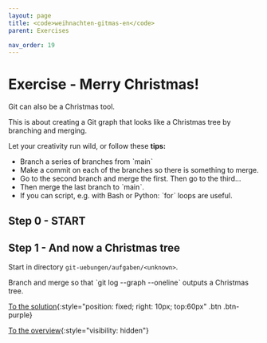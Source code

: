 ```yaml
---
layout: page
title: <code>weihnachten-gitmas-en</code>
parent: Exercises

nav_order: 19
---
```

# Exercise - Merry Christmas!

Git can also be a Christmas tool.

This is about creating a Git graph that looks like a
Christmas tree by branching and merging.

Let your creativity run wild, or follow these **tips:**

 * Branch a series of branches from ˋmainˋ
 * Make a commit on each of the branches so there is something to merge.
 * Go to the second branch and merge the first. Then go to the third...
 * Then merge the last branch to ˋmainˋ.
 * If you can script, e.g. with Bash or Python: ˋforˋ loops are useful.


<h2>Step 0 - START <!-- UEB/Merry Christmas!/0 --></h2>

<h2>Step 1 - And now a Christmas tree <!-- UEB/Merry Christmas!/1 --></h2>

Start in directory `git-uebungen/aufgaben/<unknown>`.

Branch and merge so that ˋgit log --graph --onelineˋ
outputs a Christmas tree.

[To the solution](loesung-weihnachten-gitmas-en.html){:style="position: fixed; right: 10px; top:60px" .btn .btn-purple}

[To the overview](../../ueberblick-en.html){:style="visibility: hidden"}


